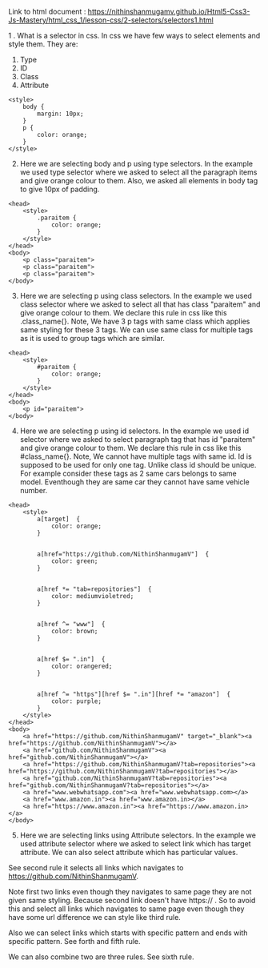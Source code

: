 Link to html document : https://nithinshanmugamv.github.io/Html5-Css3-Js-Mastery/html_css_1/lesson-css/2-selectors/selectors1.html

1 . What is a selector in css. In css we have few ways to select elements and style them. They are:

1. Type
2. ID
3. Class
4. Attribute

```
<style>
    body {
        margin: 10px;
    }
    p {
        color: orange;
    }
</style>
```

2. Here we are selecting body and p using type selectors. In the example we used type selector where we asked to select all the paragraph items and give orange colour to them. Also, we asked all elements in body tag to give 10px of padding.

```
<head>
    <style>
        .paraitem {
            color: orange;
        }
    </style>
</head>
<body>
    <p class="paraitem">
    <p class="paraitem">
    <p class="paraitem">
</body>
```

3. Here we are selecting p using class selectors. In the example we used class selector where we asked to select all that has class "paraitem" and give orange colour to them. We declare this rule in css like this .class_name{}. Note, We have 3 p tags with same class which applies same styling for these 3 tags. We can use same class for multiple tags as it is used to group tags which are similar.

```
<head>
    <style>
        #paraitem {
            color: orange;
        }
    </style>
</head>
<body>
    <p id="paraitem">
</body>
```

4. Here we are selecting p using id selectors. In the example we used id selector where we asked to select paragraph tag that has id "paraitem" and give orange colour to them. We declare this rule in css like this #class_name{}. Note, We cannot have multiple tags with same id. Id is supposed to be used for only one tag. Unlike class id should be unique. For example consider these tags as 2 same cars belongs to same model. Eventhough they are same car they cannot have same vehicle number.

```
<head>
    <style>
        a[target]  {
            color: orange;
        }


        a[href="https://github.com/NithinShanmugamV"]  {
            color: green;
        }


        a[href *= "tab=repositories"]  {
            color: mediumvioletred;
        }


        a[href ^= "www"]  {
            color: brown;
        }


        a[href $= ".in"]  {
            color: orangered;
        }


        a[href ^= "https"][href $= ".in"][href *= "amazon"]  {
            color: purple;
        }
    </style>
</head>
<body>
    <a href="https://github.com/NithinShanmugamV" target="_blank"><a href="https://github.com/NithinShanmugamV"></a>
    <a href="github.com/NithinShanmugamV"><a href="github.com/NithinShanmugamV"></a>
    <a href="https://github.com/NithinShanmugamV?tab=repositories"><a href="https://github.com/NithinShanmugamV?tab=repositories"></a>
    <a href="github.com/NithinShanmugamV?tab=repositories"><a href="github.com/NithinShanmugamV?tab=repositories"></a>
    <a href="www.webwhatsapp.com"><a href="www.webwhatsapp.com></a>
    <a href="www.amazon.in"><a href="www.amazon.in></a>
    <a href="https://www.amazon.in"><a href="https://www.amazon.in></a>
</body>
```

5. Here we are selecting links using Attribute selectors. In the example we used attribute selector where we asked to select link which has target attribute. We can also select attribute which has particular values.

See second rule it selects all links which navigates to https://github.com/NithinShanmugamV.

Note first two links even though they navigates to same page they are not given same styling. Because second link doesn't have https:// . So to avoid this and select all links which navigates to same page even though they have some url difference we can style like third rule.

Also we can select links which starts with specific pattern and ends with specific pattern. See forth and fifth rule.

We can also combine two are three rules. See sixth rule.
